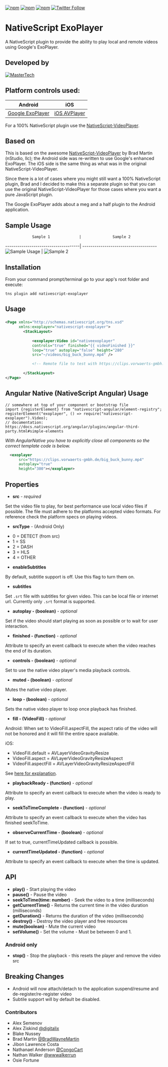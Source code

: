[![npm](https://img.shields.io/npm/v/nativescript-exoplayer.svg)](https://www.npmjs.com/package/nativescript-exoplayer)
[![npm](https://img.shields.io/npm/l/nativescript-exoplayer.svg)](https://www.npmjs.com/package/nativescript-exoplayer)
[![npm](https://img.shields.io/npm/dt/nativescript-exoplayer.svg?label=npm%20downloads)](https://www.npmjs.com/package/nativescript-exoplayer)
[![Twitter Follow](https://img.shields.io/twitter/follow/congocart.svg?style=social&label=Follow%20me)](https://twitter.com/congocart)

# NativeScript ExoPlayer 
A NativeScript plugin to provide the ability to play local and remote videos using Google's ExoPlayer.

## Developed by
[![MasterTech](https://plugins.nativescript.rocks/i/mtns.png)](https://plugins.nativescript.rocks/mastertech-nstudio)


## Platform controls used: 
Android | iOS
---------- | -----------
[Google ExoPlayer](https://github.com/google/ExoPlayer) |  [iOS AVPlayer](https://developer.apple.com/library/prerelease/ios/documentation/AVFoundation/Reference/AVPlayer_Class/index.html)
For a 100% NativeScript plugin use the [NativeScript-VideoPlayer](https://github.com/bradmartin/nativescript-videoplayer). 


## Based on
This is based on the awesome [NativeScript-VideoPlayer](https://github.com/bradmartin/nativescript-videoplayer) by Brad Martin (nStudio, llc); the Android side was re-written to use Google's enhanced ExoPlayer.  The iOS side is the same thing as what was in the original NativeScript-VideoPlayer.

Since there is a lot of cases where you might still want a 100% NativeScript plugin, Brad and I decided to make this a separate plugin so that you can use the original NativeScript-VideoPlayer for those cases where you want a pure JavaScript plugin.

The Google ExoPlayer adds about a meg and a half plugin to the Android application.


## Sample Usage

                Sample 1             |              Sample 2
-------------------------------------| -------------------------------------
![Sample Usage](../screens/video.gif) | ![Sample 2](../screens/videoplayer.gif)


## Installation
From your command prompt/terminal go to your app's root folder and execute:

`tns plugin add nativescript-exoplayer`

## Usage

###
```XML
<Page xmlns="http://schemas.nativescript.org/tns.xsd"
      xmlns:exoplayer="nativescript-exoplayer">
        <StackLayout>
               
            <exoplayer:Video id="nativeexoplayer"
            controls="true" finished="{{ videoFinished }}"
            loop="true" autoplay="false" height="280" 
            src="~/videos/big_buck_bunny.mp4" />

            <!-- Remote file to test with https://clips.vorwaerts-gmbh.de/big_buck_bunny.mp4 -->
            
        </StackLayout>
</Page>
```

## Angular Native (NativeScript Angular) Usage
``` TS
// somewhere at top of your component or bootstrap file
import {registerElement} from "nativescript-angular/element-registry";
registerElement("exoplayer", () => require("nativescript-exoplayer").Video);
// documentation: https://docs.nativescript.org/angular/plugins/angular-third-party.html#simple-elements
```
 *With AngularNative you have to explicitly close all components so the correct template code is below.*
``` XML
  <exoplayer
      src="https://clips.vorwaerts-gmbh.de/big_buck_bunny.mp4"
      autoplay="true" 
      height="300"></exoplayer>
```

## Properties
- **src** - *required*

Set the video file to play, for best performance use local video files if possible. The file must adhere to the platforms accepted video formats. For reference check the platform specs on playing videos.

- **srcType** - (Android Only)

* 0 = DETECT (from src)
* 1 = SS
* 2 = DASH
* 3 = HLS
* 4 = OTHER

- **enableSubtitles**

By default, subtitle support is off. Use this flag to turn them on.

- **subtitles**

Set `.srt` file with subtitles for given video. This can be local file or internet url. Currently only `.srt` format is supported.


- **autoplay - (boolean)** - *optional*

Set if the video should start playing as soon as possible or to wait for user interaction.

- **finished - (function)** - *optional*

Attribute to specify an event callback to execute when the video reaches the end of its duration.

- **controls - (boolean)** - *optional*

Set to use the native video player's media playback controls.

- **muted - (boolean)** - *optional*

Mutes the native video player.

- **loop - (boolean)** - *optional*

Sets the native video player to loop once playback has finished.

- **fill - (VideoFill)** - *optional*

Android: When set to VideoFill.aspectFill, the aspect ratio of the video will not be honored and it will fill the entire space available.

iOS: 
* VideoFill.default = AVLayerVideoGravityResize
* VideoFill.aspect = AVLayerVideoGravityResizeAspect
* VideoFill.aspectFill = AVLayerVideoGravityResizeAspectFill

See [here for explanation](https://developer.apple.com/documentation/avfoundation/avlayervideogravity).

- **playbackReady - (function)** - *optional*

Attribute to specify an event callback to execute when the video is ready to play.

- **seekToTimeComplete - (function)** - *optional*

Attribute to specify an event callback to execute when the video has finished seekToTime.

- **observeCurrentTime - (boolean)** - *optional*

If set to true, currentTimeUpdated callback is possible.

- **currentTimeUpdated - (function)** - *optional*

Attribute to specify an event callback to execute when the time is updated.


## API

- **play()** - Start playing the video
- **pause()** - Pause the video
- **seekToTime(time: number)** - Seek the video to a time (milliseconds)
- **getCurrentTime()** - Returns the current time in the video duration (milliseconds)
- **getDuration()** - Returns the duration of the video (milliseconds)
- **destroy()** - Destroy the video player and free resources
- **mute(boolean)** - Mute the current video
- **setVolume()** - Set the volume - Must be between 0 and 1.

### Android only

- **stop()** - Stop the playback - this resets the player and remove the video src


## Breaking Changes

- Android will now attach/detach to the application suspend/resume and de-register/re-register video
- Subtile support will by default be disabled.


### Contributors

- Alex Semenov
- Alex Ziskind [@digitalix](https://twitter.com/digitalix)
- Blake Nussey
- Brad Martin [@BradWayneMartin](https://twitter.com/BradWayneMartin)
- Jibon Lawrence Costa
- Nathanael Anderson [@CongoCart](https://twitter.com/CongoCart)
- Nathan Walker [@wwwalkerrun](https://twitter.com/wwwalkerrun)
- Osie Fortune 
